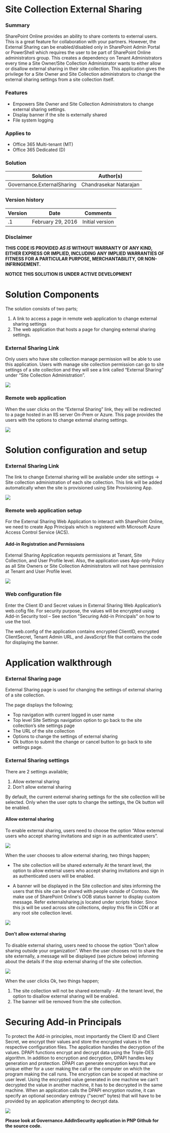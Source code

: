 # Site Collection External Sharing #

### Summary ###

SharePoint Online provides an ability to share contents to external users.  This is a great feature for collaboration with your partners. However, the External Sharing can be enabled/disabled only in SharePoint Admin Portal or PowerShell which requires the user to be part of SharePoint Online administrators group. This creates a dependency on Tenant Administrators every time a Site Owner/Site Collection Administrator wants to either allow or disallow external sharing in their site collection. This application gives the privilege for a Site Owner and Site Collection administrators to change the external sharing settings from a site collection itself. 

### Features ###
- Empowers Site Owner and Site Collection Administrators to change external sharing settings.
- Display banner if the site is externally shared
- File system logging


### Applies to ###
-  Office 365 Multi-tenant (MT)
-  Office 365 Dedicated (D)

### Solution ###
Solution | Author(s)
---------|----------
Governance.ExternalSharing | Chandrasekar Natarajan

### Version history ###
Version  | Date | Comments
---------| -----| --------
.1  | February 29, 2016 | Initial version

### Disclaimer ###
**THIS CODE IS PROVIDED *AS IS* WITHOUT WARRANTY OF ANY KIND, EITHER EXPRESS OR IMPLIED, INCLUDING ANY IMPLIED WARRANTIES OF FITNESS FOR A PARTICULAR PURPOSE, MERCHANTABILITY, OR NON-INFRINGEMENT.**

**NOTICE THIS SOLUTION IS UNDER ACTIVE DEVELOPMENT**

# Solution Components #
The solution consists of two parts;

1.	A link to access a page in remote web application to change external sharing settings
2.	The web application that hosts a page for changing external sharing settings. 

### External Sharing Link ###

Only users who have site collection manage permission will be able to use this application.  Users with manage site collection permission can go to site settings of a site collection and they will see a link called “External Sharing” under “Site Collection Administration”. 

![](http://i.imgur.com/7MIROCT.png)

### Remote web application  ###

When the user clicks on the “External Sharing” link, they will be redirected to a page hosted in an IIS server On-Prem or Azure.  This page provides the users with the options to change external sharing settings.


![](http://i.imgur.com/F489vY5.png)

# Solution configuration and setup #

### External Sharing Link ###
The link to change External sharing will be available under site settings -> Site collection administration of each site collection.  This link will be added automatically when the site is provisioned using Site Provisioning App.

![](http://i.imgur.com/jBEGuhK.png)

### Remote web application setup  ###
For the External Sharing Web Application to interact with SharePoint Online, we need to create App Principals which is registered with Microsoft Azure Access Control Service (ACS).

#### Add-in Registration and Permissions ####
External Sharing Application requests permissions at Tenant, Site Collection, and User Profile level.  Also, the application uses App-only Policy as all Site Owners or Site Collection Administrators will not have permission at Tenant and User Profile level.  

![](http://i.imgur.com/w4u9pQv.png)

### Web configuration file ###
Enter the Client ID and Secret values in External Sharing Web Application’s web.cofig file.  For security purpose, the values will be encrypted using Add-in Security tool – See section "Securing Add-in Principals" on how to use the tool.  

The web.config of the application contains encrypted ClientID, encrypted ClientSecret, Tenant Admin URL, and JavaScript file that contains the code for displaying the banner.


#  Application walkthrough  #
### External Sharing page ###

External Sharing page is used for changing the settings of external sharing of a site collection. 

The page displays the following;

-	Top navigation with current logged in user name
-	Top level Site Settings navigation option to go back to the site collection’s site settings page
-	The URL of the site collection
-	Options to change the settings of external sharing
-	Ok button to submit the change or cancel button to go back to site settings page.

### External Sharing settings ###
There are 2 settings available;

1. Allow external sharing 
2. Don’t allow external sharing

By default, the current external sharing settings for the site collection will be selected.  Only when the user opts to change the settings, the Ok button will be enabled. 

#### Allow external sharing ####

To enable external sharing, users need to choose the option “Allow external users who accept sharing invitations and sign in as authenticated users”. 

 ![](http://i.imgur.com/F489vY5.png)

When the user chooses to allow external sharing, two things happen;

- The site collection will be shared externally At the tenant level, the option to allow external users who accept sharing invitations and sign in as authenticated users will be enabled.

- A banner will be displayed in the Site collection and sites informing the users that this site can be shared with people outside of Contoso.  We make use of SharePoint Online's OOB status banner to display custom message. Refer externalsharing.js located under scripts folder.  Since this js will be used across site collections, deploy this file in CDN or at any root site collection level.

 ![](http://i.imgur.com/qUeCQGp.png)


#### Don’t allow external sharing ####
To disable external sharing, users need to choose the option “Don’t allow sharing outside your organization”.  When the user chooses not to share the site externally, a message will be displayed (see picture below) informing about the details if the stop external sharing of the site collection.

![](http://i.imgur.com/0nNsGn3.png)

When the user clicks Ok, two things happen;

1.	The site collection will not be shared externally - At the tenant level, the option to disallow external sharing will be enabled.
2.	The banner will be removed from the site collection.
  

# Securing Add-in Principals #

To protect the Add-in principles, most importantly the Client ID and Client Secret, we encrypt their values and store the encrypted values in the respective configuration files.  The application handles the decryption of the values. DPAPI functions encrypt and decrypt data using the Triple-DES algorithm. In addition to encryption and decryption, DPAPI handles key generation and protection. DPAPI can generate encryption keys that are unique either for a user making the call or the computer on which the program making the call runs.  The encryption can be scoped at machine or user level.  Using the encrypted value generated in one machine we can't decrypted the value in another machine, it has to be decrypted in the same machine. When an application calls the DPAPI encryption routine, it can specify an optional secondary entropy ("secret" bytes) that will have to be provided by an application attempting to decrypt data. 

![](http://i.imgur.com/oBMuD3X.png)

**Please look at Governance.AddInSecurity application in PNP Github for the source code.**
